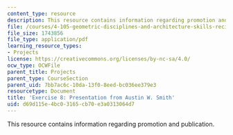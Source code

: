 ```yaml
---
content_type: resource
description: This resource contains information regarding promotion and publication.
file: /courses/4-105-geometric-disciplines-and-architecture-skills-reciprocal-methodologies-fall-2012/d69d115e4bc03165cb70e3a0313064d7_MIT4_105F12_Pres_Ex8_AS.pdf
file_size: 1743856
file_type: application/pdf
learning_resource_types:
- Projects
license: https://creativecommons.org/licenses/by-nc-sa/4.0/
ocw_type: OCWFile
parent_title: Projects
parent_type: CourseSection
parent_uid: 7bb7ac6c-10da-13f0-8eed-bc036ee379e3
resourcetype: Document
title: 'Exercise 8: Presentation from Austin W. Smith'
uid: d69d115e-4bc0-3165-cb70-e3a0313064d7
---
```

This resource contains information regarding promotion and publication.